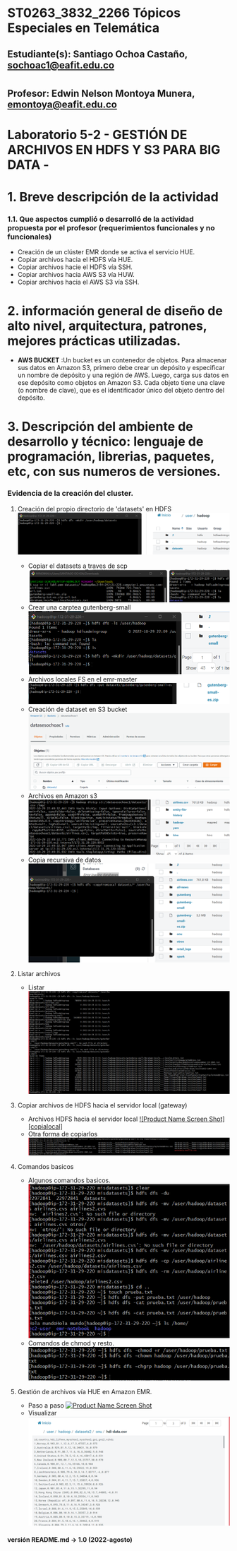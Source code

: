 # ST0263_3832_2266 Tópicos Especiales en Telemática
## Estudiante(s): Santiago Ochoa Castaño, sochoac1@eafit.edu.co
#
## Profesor: Edwin Nelson Montoya Munera, emontoya@eafit.edu.co
#
# Laboratorio 5-2 - GESTIÓN DE ARCHIVOS EN HDFS Y S3 PARA BIG DATA - 
#
# 1. Breve descripción de la actividad

### 1.1. Que aspectos cumplió o desarrolló de la actividad propuesta por el profesor (requerimientos funcionales y no funcionales)
- Creación de un clúster EMR donde se activa el servicio HUE.
- Copiar archivos hacia el HDFS vía HUE.
- Copiar archivos hacie el HDFS vía SSH.
- Copiar archivos hacia AWS S3 vía HUW.
- Copiar archivos hacia el AWS S3 vía SSH.



# 2. información general de diseño de alto nivel, arquitectura, patrones, mejores prácticas utilizadas.
- **AWS BUCKET** :Un bucket es un contenedor de objetos. Para almacenar sus datos en Amazon S3, primero debe crear un depósito y especificar un nombre de depósito y una región de AWS. Luego, carga sus datos en ese depósito como objetos en Amazon S3. Cada objeto tiene una clave (o nombre de clave), que es el identificador único del objeto dentro del depósito.

# 3. Descripción del ambiente de desarrollo y técnico: lenguaje de programación, librerias, paquetes, etc, con sus numeros de versiones.

### Evidencia de la creación del cluster.

1. Creación del propio directorio de 'datasets' en HDFS
[![Product Name Screen Shot][datasets]]((http://34.207.26.5))
   * Copiar el datasets a traves de scp
   [![Product Name Screen Shot][ssh]]((http://34.207.26.5))
   * Crear una carptea gutenberg-small
   [![Product Name Screen Shot][guten]]((http://34.207.26.5))
   * Archivos locales FS en el emr-master
   [![Product Name Screen Shot][putgu]]((http://34.207.26.5))
   * Creación de dataset en S3 bucket
   [![Product Name Screen Shot][bucket]]((http://34.207.26.5))
   * Archivos en Amazon s3
   [![Product Name Screen Shot][s3]]((http://34.207.26.5))
   * Copia recursiva de datos
   [![Product Name Screen Shot][recursiva]]((http://34.207.26.5))


2. Listar archivos
    * Listar
    [![Product Name Screen Shot][listar]]((http://34.207.26.5))

3. Copiar archivos de HDFS hacia el servidor local (gateway)
    * Archivos HDFS hacia el servidor local
    [![Product Name Screen Shot][copialocal]]((http://34.207.26.5))
    * Otra forma de copiarlos
    [![Product Name Screen Shot][otraforma]]((http://34.207.26.5))
4. Comandos basicos
    * Algunos comandos basicos.
    [![Product Name Screen Shot][comandosbasicos]]((http://34.207.26.5))
    * Comandos de chmod y resto.
    [![Product Name Screen Shot][resto]]((http://34.207.26.5))

5. Gestión de archivos vía HUE en Amazon EMR.
   * Paso a paso
    [![Product Name Screen Shot][onu]]((http://34.207.26.5))
   * Visualizar
   [![Product Name Screen Shot][visualizar]]((http://34.207.26.5))



#### versión README.md -> 1.0 (2022-agosto)

[datasets]: Imagenes/1-carpetadatasets.png
[ssh]: Imagenes/2-datasets.png
[guten]: Imagenes/3-carpetagutenberg.png
[putgu]: Imagenes/4-guterberzip.png
[bucket]: Imagenes/5-datasetsbucket.png
[s3]: Imagenes/6-amazons3.png
[recursiva]: Imagenes/7-recursiva.png
[listar]: Imagenes/8-listar.png
[copiarlocal]: Imagenes/9-copiararchivoshdfslocal.png
[otraforma]: Imagenes/10-otraformadecopiar.png
[comandosbasicos]: Imagenes/11-comandosbasicos.png
[onu]: Imagenes/12-master.png
[visualizar]: Imagenes/13-visualizardatos.png
[resto]: Imagenes/14-comandosfaltantes.png
